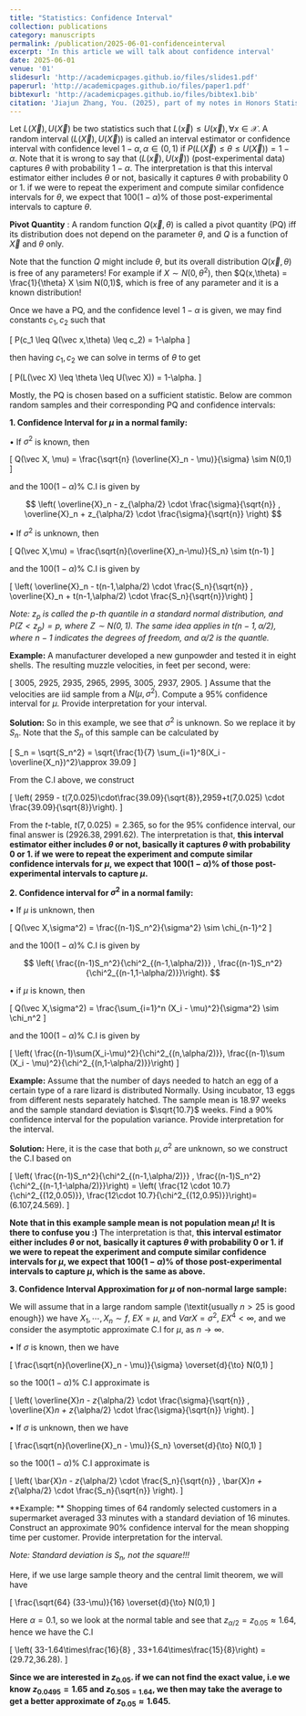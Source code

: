 ```yaml
---
title: "Statistics: Confidence Interval"
collection: publications
category: manuscripts
permalink: /publication/2025-06-01-confidenceinterval
excerpt: 'In this article we will talk about confidence interval'
date: 2025-06-01
venue: '01'
slidesurl: 'http://academicpages.github.io/files/slides1.pdf'
paperurl: 'http://academicpages.github.io/files/paper1.pdf'
bibtexurl: 'http://academicpages.github.io/files/bibtex1.bib'
citation: 'Jiajun Zhang, You. (2025), part of my notes in Honors Statistics taught by Prof. Abbas Khalili'
---
```


Let $L(\vec X), U(\vec X)$ be two statistics such that $L(\vec x) \leq U(\vec x), \forall x\in\mathcal{X}$. A random interval $(L(\vec X),U(\vec X))$ is called an interval estimator or confidence interval with confidence level $1-\alpha, \alpha \in (0,1)$ if $P(L(\vec X) \leq \theta \leq U(\vec X)) = 1-\alpha$. Note that it is wrong to say that $(L(\vec x), U(\vec x))$ (post-experimental data) captures $\theta$ with probability $1-\alpha$. The interpretation is that this interval estimator either includes $\theta$ or not, basically it captures $\theta$ with probability $0$ or $1$. if we were to repeat the experiment and compute similar confidence intervals for $\theta$, we expect that $100(1-\alpha)\%$ of those post-experimental intervals to capture $\theta$.


**Pivot Quantity** : A random function $Q(\vec x,\theta)$ is called a pivot quantity (PQ) iff its distribution does not depend on the parameter $\theta$, and $Q$ is a function of $\vec X$ and $\theta$ only.


Note that the function $Q$ might include $\theta$, but its overall distribution $Q(\vec x,\theta)$ is free of any parameters! For example if $X \sim N(0,\theta^2)$, then $Q(x,\theta) = \frac{1}{\theta} X \sim N(0,1)$, which is free of any parameter and it is a known distribution!

Once we have a PQ, and the confidence level $1-\alpha$ is given, we may find constants $c_1,c_2$ such that 

\[
P(c_1 \leq Q(\vec x,\theta) \leq c_2) = 1-\alpha
\]

then having $c_1,c_2$ we can solve in terms of $\theta$ to get

\[
P(L(\vec X) \leq \theta \leq U(\vec X)) = 1-\alpha.
\]

Mostly, the PQ is chosen based on a sufficient statistic. Below are common random samples and their corresponding PQ and  confidence intervals:

**1. Confidence Interval for $\mu$ in a normal family:**

$\bullet$ If $\sigma^2$ is known, then

\[
Q(\vec X, \mu) = \frac{\sqrt{n} (\overline{X}_n - \mu)}{\sigma} \sim N(0,1)
\]

and the $100(1-\alpha)\%$ C.I is given by

$$
\left( \overline{X}_n - z_{\alpha/2} \cdot \frac{\sigma}{\sqrt{n}} , \overline{X}_n + z_{\alpha/2} \cdot \frac{\sigma}{\sqrt{n}} \right)
$$

$\bullet$ If $\sigma^2$ is unknown, then

\[
Q(\vec X,\mu) = \frac{\sqrt{n}(\overline{X}_n-\mu)}{S_n} \sim t(n-1)
\]

and the $100(1-\alpha)\%$ C.I is given by

\[
\left( \overline{X}_n - t(n-1,\alpha/2) \cdot \frac{S_n}{\sqrt{n}} , \overline{X}_n + t(n-1,\alpha/2) \cdot \frac{S_n}{\sqrt{n}}\right)
\]

*Note:  $z_p$ is called the $p$-th quantile in a standard normal distribution, and $P(Z<z_p) = p$, where $Z \sim N(0,1)$. The same idea applies in $t(n-1,\alpha/2)$, where $n-1$ indicates the degrees of freedom, and $\alpha/2$ is the quantle.*

**Example:**
A manufacturer developed a new gunpowder and tested it in eight
shells. The resulting muzzle velocities, in feet per second, were:

\[
3005, 2925, 2935, 2965, 2995, 3005, 2937, 2905.
\]
Assume that the velocities are iid sample from a $N(\mu, \sigma^2)$.
Compute a $95\%$ confidence interval for $\mu$. Provide interpretation
for your interval.

**Solution:**
So in this example, we see that $\sigma^2$ is unknown. So we replace it by $S_n$. Note that the $S_n$ of this sample can be calculated by

\[
S_n = \sqrt{S_n^2} = \sqrt{\frac{1}{7} \sum_{i=1}^8(X_i - \overline{X_n})^2}\approx   39.09 
\]

From the C.I above, we construct

\[
\left( 2959 - t(7,0.025)\cdot\frac{39.09}{\sqrt{8}},2959+t(7,0.025) \cdot \frac{39.09}{\sqrt{8}}\right).
\]

From the $t$-table, $t(7,0.025) =2.365$, so for the $95\%$ confidence interval, our final answer is $(2926.38,2991.62)$. The interpretation is that, **this interval estimator either includes $\theta$ or not, basically it captures $\theta$ with probability $0$ or $1$. if we were to repeat the experiment and compute similar confidence intervals for $\mu$, we expect that $100(1-\alpha)\%$ of those post-experimental intervals to capture $\mu$.**

**2. Confidence interval for $\sigma^2$ in a normal family:**

$\bullet$ If $\mu$ is unknown, then

\[
Q(\vec X,\sigma^2) = \frac{(n-1)S_n^2}{\sigma^2} \sim \chi_{n-1}^2
\]

and the $100(1-\alpha)\%$ C.I is given by

$$
\left( \frac{(n-1)S_n^2}{\chi^2_{(n-1,\alpha/2)}} , \frac{(n-1)S_n^2}{\chi^2_{(n-1,1-\alpha/2)}}\right).
$$

$\bullet$ if $\mu$ is known, then

\[
Q(\vec X,\sigma^2) = \frac{\sum_{i=1}^n (X_i - \mu)^2}{\sigma^2} \sim \chi_n^2
\]

and the $100(1-\alpha)\%$ C.I is given by

\[
\left( \frac{(n-1)\sum(X_i-\mu)^2}{\chi^2_{(n,\alpha/2)}}, \frac{(n-1)\sum (X_i - \mu)^2}{\chi^2_{(n,1-\alpha/2)}}\right)
\]

**Example:**
Assume that the number of days needed to hatch an egg of a certain type of a rare lizard is distributed Normally. Using incubator, $13$ eggs from different nests separately hatched. The
sample mean is $18.97$ weeks and the sample standard deviation
is $\sqrt{10.7}$ weeks. Find a $90\%$ confidence interval for the population
variance. Provide interpretation for the interval.


**Solution:**
Here, it is the case that both $\mu,\sigma^2$ are unknown, so we construct the C.I based on

\[
\left( \frac{(n-1)S_n^2}{\chi^2_{(n-1,\alpha/2)}} , \frac{(n-1)S_n^2}{\chi^2_{(n-1,1-\alpha/2)}}\right) = \left( \frac{12 \cdot 10.7}{\chi^2_{(12,0.05)}}, \frac{12\cdot 10.7}{\chi^2_{(12,0.95)}}\right)=(6.107,24.569).
\]

**Note that in this example sample mean is not population mean $\mu$! It is there to confuse you :)** The interpretation is that, **this interval estimator either includes $\theta$ or not, basically it captures $\theta$ with probability $0$ or $1$. if we were to repeat the experiment and compute similar confidence intervals for $\mu$, we expect that $100(1-\alpha)\%$ of those post-experimental intervals to capture $\mu$, which is the same as above.**


**3. Confidence Interval Approximation for $\mu$ of non-normal large sample:**

We will assume that in a large random sample (\textit{usually $n>25$ is good enough}) we have $X_1,\cdots,X_n \sim f$, $E X = \mu$, and $Var X =\sigma^2$, $E X^4 <\infty$, and we consider the asymptotic approximate C.I for $\mu$, as $n \to \infty$.

$\bullet$ If $\sigma$ is known, then we have

\[
\frac{\sqrt{n}(\overline{X}_n - \mu)}{\sigma} \overset{d}{\to} N(0,1)
\]

so the $100(1-\alpha)\%$ C.I approximate is

\[
\left( \overline{X}_n - z_{\alpha/2} \cdot \frac{\sigma}{\sqrt{n}} , \overline{X}_n + z_{\alpha/2} \cdot \frac{\sigma}{\sqrt{n}} \right).
\]

$\bullet$ If $\sigma$ is unknown, then we have

\[
\frac{\sqrt{n}(\overline{X}_n - \mu)}{S_n} \overset{d}{\to} N(0,1)
\]

so the $100(1-\alpha)\%$ C.I approximate is

\[
\left( \bar{X}_n - z_{\alpha/2} \cdot \frac{S_n}{\sqrt{n}} , \bar{X}_n + z_{\alpha/2} \cdot \frac{S_n}{\sqrt{n}} \right).
\]

**Example: **
Shopping times of $64$ randomly selected customers in a
supermarket averaged $33$ minutes with a standard deviation of $16$
minutes. Construct an approximate $90\%$ confidence interval for
the mean shopping time per customer. Provide interpretation for
the interval.


*Note: Standard deviation is $S_n$, not the square!!!*

Here, if we use large sample theory and the central limit theorem, we will have

\[
\frac{\sqrt{64} (33-\mu)}{16} \overset{d}{\to} N(0,1)
\]

Here $\alpha = 0.1$, so we look at the normal table and see that $z_{\alpha/2} = z_{0.05} \approx 1.64$, hence we have the C.I

\[
\left( 33-1.64\times\frac{16}{8} , 33+1.64\times\frac{15}{8}\right) = (29.72,36.28).
\]

**Since we are interested in $z_{0.05}$. if we can not find the exact value, i.e we know $z_{0.0495} = 1.65$ and $z_{0.505 = 1.64}$, we then may take the average to get a better approximate of $z_{0.05} \approx 1.645$.**




















